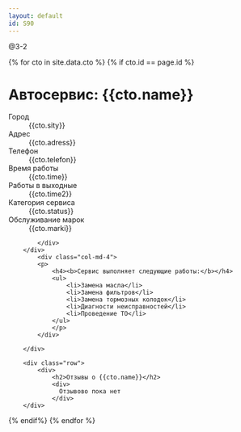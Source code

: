 ```yaml
---
layout: default
id: S90
---
```

@3-2

{% for cto in site.data.cto %}
{% if cto.id == page.id %}

<div class="row">
    <div class="col-md-8">
  	<h1>Автосервис: {{cto.name}}</h1>	
  	<div>
	    <dl class="dl-horizontal">
        <dt>Город</dt> <dd>{{cto.sity}}</dd>
	  				<dt>Адрес</dt> <dd>{{cto.adress}}</dd>
	  				<dt>Телефон</dt> <dd>{{cto.telefon}}</dd>
	  				<dt>Время работы</dt> <dd>{{cto.time}}</dd>
	  				<dt>Работы в выходные</dt> <dd>{{cto.time2}}</dd>
	  				<dt>Категория сервиса</dt> <dd>{{cto.status}}</dd>
	  				<dt>Обслуживание марок</dt> <dd>{{cto.marki}}</dd>
	  			</dl>				
  			</div>				
  			<!--вывод карты
  			<img alt="" locale="ru" src="//static-maps.yandex.ru/1.x/?ll={{sto.x}},{{sto.y}}&amp;pt={{cto.x}},{{cto.y}}&amp;z=8&amp;l=map&amp;size=350,350&amp;spn=0.003,0.003"> -->

  			</div>
  		</div>
 		 	<div class="col-md-4"> 	
 		 	<p>
 		 		<h4><b>Сервис выполняет следующие работы:</b></h4>
 		 		<ul>
 		 			<li>Замена масла</li>
 		 			<li>Замена фильтров</li>
 		 			<li>Замена тормозных колодок</li>
 		 			<li>Диагности неисправностей</li>
 		 			<li>Проведение ТО</li>
 		 		</ul>
 		 		</p>
 		 	</div>
	
		</div>
		
		<div class="row">
			<div>
				<h2>Отзывы о {{cto.name}}</h2>
				<div>
				  Отзывово пока нет
				</div>
		</div>
</div>
{% endif%}
{% endfor %}